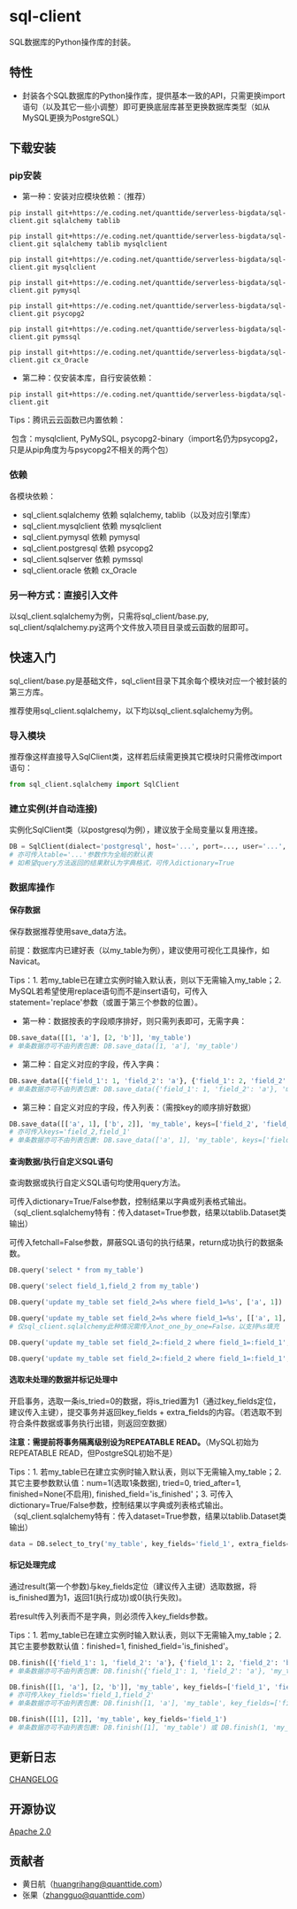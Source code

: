 # sql-client

SQL数据库的Python操作库的封装。

## 特性

- 封装各个SQL数据库的Python操作库，提供基本一致的API，只需更换import语句（以及其它一些小调整）即可更换底层库甚至更换数据库类型（如从MySQL更换为PostgreSQL）

## 下载安装

### pip安装

- 第一种：安装对应模块依赖：（推荐）

```shell
pip install git+https://e.coding.net/quanttide/serverless-bigdata/sql-client.git sqlalchemy tablib
```

```shell
pip install git+https://e.coding.net/quanttide/serverless-bigdata/sql-client.git sqlalchemy tablib mysqlclient
```

```shell
pip install git+https://e.coding.net/quanttide/serverless-bigdata/sql-client.git mysqlclient
```

```shell
pip install git+https://e.coding.net/quanttide/serverless-bigdata/sql-client.git pymysql
```

```shell
pip install git+https://e.coding.net/quanttide/serverless-bigdata/sql-client.git psycopg2
```

```shell
pip install git+https://e.coding.net/quanttide/serverless-bigdata/sql-client.git pymssql
```

```shell
pip install git+https://e.coding.net/quanttide/serverless-bigdata/sql-client.git cx_Oracle
```

- 第二种：仅安装本库，自行安装依赖：

```shell
pip install git+https://e.coding.net/quanttide/serverless-bigdata/sql-client.git
```

Tips：腾讯云云函数已内置依赖：[](https://cloud.tencent.com/document/product/583/55592)

​	包含：mysqlclient, PyMySQL, psycopg2-binary（import名仍为psycopg2，只是从pip角度为与psycopg2不相关的两个包）

### 依赖

各模块依赖：

- sql_client.sqlalchemy 依赖 sqlalchemy, tablib（以及对应引擎库）
- sql_client.mysqlclient 依赖 mysqlclient
- sql_client.pymysql 依赖 pymysql
- sql_client.postgresql 依赖 psycopg2
- sql_client.sqlserver 依赖 pymssql
- sql_client.oracle 依赖 cx_Oracle

### 另一种方式：直接引入文件

以sql_client.sqlalchemy为例，只需将sql_client/base.py, sql_client/sqlalchemy.py这两个文件放入项目目录或云函数的层即可。


## 快速入门

sql_client/base.py是基础文件，sql_client目录下其余每个模块对应一个被封装的第三方库。

推荐使用sql_client.sqlalchemy，以下均以sql_client.sqlalchemy为例。

### 导入模块

推荐像这样直接导入SqlClient类，这样若后续需更换其它模块时只需修改import语句：

```python
from sql_client.sqlalchemy import SqlClient
```

### 建立实例(并自动连接)

实例化SqlClient类（以postgresql为例），建议放于全局变量以复用连接。

```python
DB = SqlClient(dialect='postgresql', host='...', port=..., user='...', password='...', database='...')
# 亦可传入table='...'参数作为全局的默认表
# 如希望query方法返回的结果默认为字典格式，可传入dictionary=True
```

### 数据库操作

#### 保存数据

保存数据推荐使用save_data方法。

前提：数据库内已建好表（以my_table为例），建议使用可视化工具操作，如Navicat。

Tips：1. 若my_table已在建立实例时输入默认表，则以下无需输入my_table；2. MySQL若希望使用replace语句而不是insert语句，可传入statement='replace'参数（或置于第三个参数的位置）。

- 第一种：数据按表的字段顺序排好，则只需列表即可，无需字典：

```python
DB.save_data([[1, 'a'], [2, 'b']], 'my_table')
# 单条数据亦可不由列表包裹: DB.save_data([1, 'a'], 'my_table')
```

- 第二种：自定义对应的字段，传入字典：

```python
DB.save_data([{'field_1': 1, 'field_2': 'a'}, {'field_1': 2, 'field_2': 'b'}], 'my_table')
# 单条数据亦可不由列表包裹: DB.save_data({'field_1': 1, 'field_2': 'a'}, 'my_table')
```

- 第三种：自定义对应的字段，传入列表：（需按key的顺序排好数据）

```python
DB.save_data([['a', 1], ['b', 2]], 'my_table', keys=['field_2', 'field_1'])
# 亦可传入keys='field_2,field_1'
# 单条数据亦可不由列表包裹: DB.save_data(['a', 1], 'my_table', keys=['field_2', 'field_1'])
```

#### 查询数据/执行自定义SQL语句

查询数据或执行自定义SQL语句均使用query方法。

可传入dictionary=True/False参数，控制结果以字典或列表格式输出。（sql_client.sqlalchemy特有：传入dataset=True参数，结果以tablib.Dataset类输出）

可传入fetchall=False参数，屏蔽SQL语句的执行结果，return成功执行的数据条数。

```python
DB.query('select * from my_table')
```

```python
DB.query('select field_1,field_2 from my_table')
```

```python
DB.query('update my_table set field_2=%s where field_1=%s', ['a', 1])
```

```python
DB.query('update my_table set field_2=%s where field_1=%s', [['a', 1], ['b', 2]], not_one_by_one=False)
# 仅sql_client.sqlalchemy此种情况需传入not_one_by_one=False，以支持%s填充
```

```python
DB.query('update my_table set field_2=:field_2 where field_1=:field_1', {'field_1': 1, 'field_2': 'a'})
```

```python
DB.query('update my_table set field_2=:field_2 where field_1=:field_1', [{'field_1': 1, 'field_2': 'a'}, {'field_1': 2, 'field_2': 'b'}])
```

#### 选取未处理的数据并标记处理中

开启事务，选取一条is_tried=0的数据，将is_tried置为1（通过key_fields定位，建议传入主键），提交事务并返回key_fields + extra_fields的内容。（若选取不到符合条件数据或事务执行出错，则返回空数据）

**注意：需提前将事务隔离级别设为REPEATABLE READ。**（MySQL初始为REPEATABLE READ，但PostgreSQL初始不是）

Tips：1. 若my_table已在建立实例时输入默认表，则以下无需输入my_table；2. 其它主要参数默认值：num=1(选取1条数据), tried=0, tried_after=1, finished=None(不启用), finished_field='is_finished'；3. 可传入dictionary=True/False参数，控制结果以字典或列表格式输出。（sql_client.sqlalchemy特有：传入dataset=True参数，结果以tablib.Dataset类输出）

```python
data = DB.select_to_try('my_table', key_fields='field_1', extra_fields='field_2')
```

#### 标记处理完成

通过result(第一个参数)与key_fields定位（建议传入主键）选取数据，将is_finished置为1，返回1(执行成功)或0(执行失败)。

若result传入列表而不是字典，则必须传入key_fields参数。

Tips：1. 若my_table已在建立实例时输入默认表，则以下无需输入my_table；2. 其它主要参数默认值：finished=1, finished_field='is_finished'。

```python
DB.finish([{'field_1': 1, 'field_2': 'a'}, {'field_1': 2, 'field_2': 'b'}], 'my_table')
# 单条数据亦可不由列表包裹: DB.finish({'field_1': 1, 'field_2': 'a'}, 'my_table')
```

```python
DB.finish([[1, 'a'], [2, 'b']], 'my_table', key_fields=['field_1', 'field_2'])
# 亦可传入key_fields='field_1,field_2'
# 单条数据亦可不由列表包裹: DB.finish([1, 'a'], 'my_table', key_fields=['field_1', 'field_2'])
```

```python
DB.finish([[1], [2]], 'my_table', key_fields='field_1')
# 单条数据亦可不由列表包裹: DB.finish([1], 'my_table') 或 DB.finish(1, 'my_table')
```

## 更新日志

[CHANGELOG](CHANGELOG)

## 开源协议

[Apache 2.0](LICENSE)


## 贡献者

- 黄日航（huangrihang@quanttide.com）
- 张果（zhangguo@quanttide.com）
